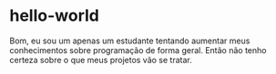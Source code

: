 # hello-world
Bom, eu sou um apenas um estudante tentando aumentar meus conhecimentos sobre programação de forma geral. Então não tenho certeza sobre o que meus projetos vão se tratar.
